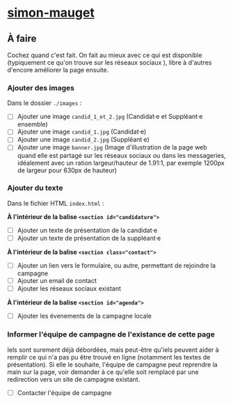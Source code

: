 # [simon-mauget](https://nouveau-front-populaire-legislatives-2024.fr/simon-mauget)

## À faire

Cochez quand c'est fait. On fait au mieux avec ce qui est disponible (typiquement ce qu'on trouve sur les réseaux sociaux ), libre à d'autres d'encore améliorer la page ensuite.

### Ajouter des images
Dans le dossier `./images` :
- [ ] Ajouter une image `candid_1_et_2.jpg` (Candidat·e et Suppléant·e ensemble)
- [ ] Ajouter une image `candid_1.jpg` (Candidat·e)
- [ ] Ajouter une image `candid_2.jpg` (Suppléant·e)
- [ ] Ajouter une image `banner.jpg` (Image d'illustration de la page web quand elle est partagé sur les réseaux sociaux ou dans les messageries, idéalement avec un ration largeur/hauteur de 1.91:1, par exemple 1200px de largeur pour 630px de hauteur)

### Ajouter du texte
Dans le fichier HTML `index.html` :

**À l'intérieur de la balise `<section id="candidature">`**
- [ ] Ajouter un texte de présentation de la candidat·e
- [ ] Ajouter un texte de présentation de la suppléant·e

**À l'intérieur de la balise `<section class="contact">`**
- [ ] Ajouter un lien vers le formulaire, ou autre, permettant de rejoindre la campagne
- [ ] Ajouter un email de contact
- [ ] Ajouter les réseaux sociaux existant

**À l'intérieur de la balise `<section id="agenda">`**
- [ ] Ajouter les évenements de la campagne locale

### Informer l'équipe de campagne de l'existance de cette page
Iels sont surement déjà débordées, mais peut-être qu'iels peuvent aider à remplir ce qui n'a pas pu être trouvé en ligne (notamment les textes de présentation). Si elle le souhaite, l'équipe de campagne peut reprendre la main sur la page, voir demander à ce qu'elle soit remplacé par une redirection vers un site de campagne existant.

- [ ] Contacter l'équipe de campagne
